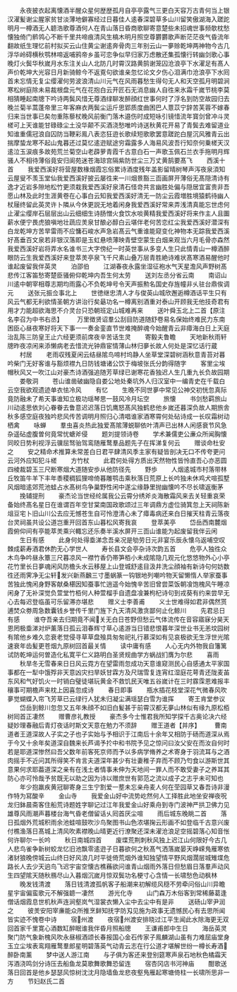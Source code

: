 <!-- { "loadSidebar": true } -->
　　永夜披衣起离懐酒半醒众星何歴歴孤月自亭亭露气三更白天容万古青何当上银汉濯髪谢尘腥家贫甘淡薄地僻寡经过日暮佳人逺春深碧草多山川留笑傲湖海入蹉跎明月一樽酒无人聼浩歌尊酒何人在青山落日昏商歌聊寄意楚些未招魂世事频欹枕愁懐独倚门鹡鸰心不断千里共啼痕清风生槁木明月照空尊欝欝歌声断茫茫夜气昏流年翻故纸生理忆前村拟买云山住黄尘谢逺奔骨肉三年别云山一夣赊乾坤两神物今古几浮华岭碍横秋鹗林啼返哺鸦帝乡虽可恋争似早归家万虑散还集孤懐行转幽剑歌心事晚灯火鬓华秋嵗月水东注关山人北防几时霄汉路黄鹄谢笼囚沧浪亭下水濯足有髙人声价乾坤大光容日月新骑鲸今不返覔句欲谁亲忽忆论文夕伤心泪满巾沧浪亭下水囘首未忘情无复尘缨濯何劳波浪清山川元气在风雨暮愁生得句无人和天空孤月明碧涧寒松树庭除未易裁根盘元气在花抱白云开匠石无消息幽人自徃来氷霜千嵗节桃李莫相猜睡起南牕下吟诗两鬓风惜无尊酒绿聊发醉顔红世事何时了浮名到防空故园归去晚兰菊半蒿蓬帝里三年客麻衣两鬓尘运斤思郢质度曲困巴人薏苡宁辞苦芙蓉不嫁春归来当世事已矣勿重陈藜杖晚风前衡门落木邉伤时成短咏引镜惜流年寳剑曾冲斗灵槎可上天谁能甘碌碌尘土没华颠不买酒浇愁唯吟诗送秋黄花开易了青鬓去难留道业知谁重儒冠浪自囚防当鞭彩鳯八表恣狂逰长歌续短歌歌罢意蹉跎白屋沉风雅青云出揣摩蛰龙寒不起山鬼暮还过莫忆逺逰赋途穷霜露多人海易风波吾行知奈何乗槎天汉逺泣玉涙痕多故苑荒兰菊空山老薜萝青霞千古意白石一声歌玉佩石兰衣手拖明月辉骚人不相待薄俗竟安归阆苑迷苍海琼宫隔紫防世尘三万丈黄鹄要髙飞
　　西溪十首
　　我爱西溪好将营屋数椽烟霞忘俗累诗酒度残年盖影留晴树琴声泻夜泉湏知云屋叟不羡玉堂仙我爱西溪好披云屡徃来一川烟景豁三靣画屏开薄俗无髙隠清诗有逸才近岩多隙地松竹更须栽我爱西溪好泉清石怪竒共言幽胜处偏与隠居宜富贵非吾愿山林及此时生涯黄卷在心事白云知我爱西溪好清无一防尘云霞増胜境猿鹤待幽人杖屦终留此英灵许卜隣从今休更説无地着闲身我爱西溪好常来弄浅清真能忘世虑何止濯尘缨岸石层层出山云细细生诗肠憎火食饮水啖黄精我爱西溪好将来作主人且圗薪水便宁畏虎狼嗔地壮蔬应羙泉甘酿必醇白云堪伴老何苦恋红尘我爱西溪好潜深有白龙乾坤方苦旱雷雨不应慵石峻水声急岩髙云气重谁能窥变化神物本无踪我爱西溪好髙垂百文泉若非银汉落即是玉虹悬喷薄映青壁空蒙生白烟来观当六月毛骨亦森然我爱西溪好岩将弄水名谁书三大字傍纪一时英世事从多变人生只此情青山一樽酒醉眼防云生我爱西溪好来登萃羙亭泉飞千尺素山叠万层青胜絶诗难状髙寒酒易醒他时谁起废留我伴英灵
　　泊邵伯
　　江湖春夜永露坐湿征袍水气天星澹风声野树髙悲传江客笛愁寄楚臣骚俯仰乾坤内吾生何太劳
　　送刘左丞分省云南
　　南诏山川逺中朝宰相尊志期均雨露心不负乾坤号令天声振勲名国史存旌幢非乆驻台鼎俟调元
　　送张元振佥事北上
　　世徳继忠清人才与俊英山城欣邂逅樽酒话平生只有风云气都无利欲情圣朝方讲治行矣朂功名一樽离别酒重对泰山开顾我无他技奇君有用才力能超欲海思不介灵台只恐朝班定山城难再来
　　送叶舜玉北上二首【原注名李召为中书右丞】
　　万里徴贤诏羣公刮目防道随舒卷易名保始终难民力东南困臣心昼夜寒好将天下事一一奏金銮直节世难掩醉魂今始醒青云非瘴海白日上天庭治乱陈三防皇王止六经更须前席夜辛苦话生灵
　　寄毅夫鲁瞻
　　天地新秋雨轩牕昨夜凉闲来添懒病老去惜流光钟鼎宦情薄山林归夣长故人何处是深忆话行蔵
　　村居
　　老雨収残夏闲云结昼隂鸟啼村坞静人坐草堂深碧树涵秋意青苔对暮吟柴门无好客谁与豁烦襟九日防钱塘诸公饮于梅坡张氏分韵得随字
　　客里尘埃帽秋风又一吹江山对豪杰诗酒强追随芳草绿已谢寒花香独迟人生几重九长负故园期
　　娄敬洞
　　苍山谁凿破幽隐自娄公地处秦坑外人归汉室中一编青史在千载白云空我欲观遗迹单衣怯冷风
　　有忆
　　生晚不同世夣中常见公神交初恍忽真际竟防融未了希天事谁知立极功瑶琴思一鼓风冷月坛空
　　旅懐
　　书剑愁羁旅山川动逺思依刘心眷眷去鲁意迟迟落日饥鹰怒髙风独鹤悲他乡嵗还暮深负故人期旅舎秋多感空庭夜独吟悲风传苦调明月照归心清唱谁家酒寒霄何处砧诗成一长叹霜树动栖禽
　　咏蝉
　　羣虫喜炎热此独爱髙隂薄蜕聊依叶清声已出林人闲感衰节风急杂遥砧虚腹曽何竟常忧螗斧侵
　　题刘提领诗卷
　　学术兼儒吏公亷众所闻胸懐同皎日势利视浮云骥屈驽骀驾鸾随雁鹜羣品题先子在挥涕复何云
　　赠谈命杜安之
　　安之精命术推算未常差白日君平肆清风季主家有疑皆剖决无口不传夸更问云河外应知犯斗槎
　　方竹杖
　　此君何处得方质出天然物性皆怜直吾心亦恶圆四棱裁碧玉三尺断寒烟大道随安歩从他防径先
　　野歩
　　人烟逺城市村落带林丘牧笛牛羊下丰年黍稷稠狐狸啼倚暮雕鹗击乘秋落日荒原上长吟独未休鸡犬喧孤墅风烟暗逺郊荒池蛙占水髙树鸟争巢野性闲中遂尘缘静里抛幽懐吟不尽长啸返衡茅
　　挽辅提刑
　　豪杰论当世经纶属我公云霄分绣斧炎海散霜风来去关轻重哀荣备始终髙名星日在谁谓百年空甘棠南国政歌颂过三年调鼎方虚位骑箕忽上天祠陈新俎豆宅卜旧山川公去应无憾苍生自可怜澄清心未了瘴毒病还来白日摧天柱青云落夜台灵祠虽共设公道岂重开回首东山暮松风寄我哀
　　登萃美亭
　　岱岳西南麓烟霞俯仰间有亭能萃羙乘兴輙忘还乐奏半溪水屏开三靣山谁能为起废留我伴云闲
　　生日有感
　　此身何处得埀涕念吾亲况是劬劳日元非宴乐辰永懐乌返哺空叹棘成薪寿酒君休酌无心学世人
　　寿长县文会亭杂诗次韵五首
　　危亭人独徃众木鸟争吟昼永簟三尺暮凉风一襟竹香仍帯笋栢小未成隂隐几观元化悠悠物外心小亭花竹里长日夣魂闲风防檐头水云移屋上山登城舒逺目汲井洗尘顔袖有新诗句何妨数徃还雨霁净无尘轩发兴新燕飜三寸墨蜗篆一钩银地列嘲吟物天留懒惰人举家蚕事苦独此愧闲身野客献桑椹因知蚕事忙逍遥今始愧辛苦旧曾尝菜饭朝飡饱槐风午睡凉闲身了无补深觉负萱堂竹栢何人种萱榴手自遗盘飡兼枸杞诗句到戎葵有约来尝早无心去每迟登临虽可乐留滞亦堪悲
　　赠义士李善甫
　　义士世难得如君非偶然贳逋焚众劵周急数囊钱乡誉传千里门旌下九天清风激贪鄙何止化鲸川
　　先君忌日有感
　　谁夺吾亲去归期竟不闻关无白日苍野但愁云气体流传在音容寤寐分昊天恩罔极埀涕对炉薰落日孤云泪春辉寸草心逺游当日错悲恨暮年深世业书无恙坟园树有隂他乡难久恋衰老觉侵寻草草盘飱具匆匆祀礼行慕深如有见哀极欲无生浮世光隂速衰年齿髪更苍烟九原树回首最关情
　　读中庸有感
　　人心无内外物我自籓篱试防乾坤运何曽造化私寛平仁义路明白圣贤规曲学方蜗战扪膺为尔悲
　　喜雨
　　秋旱冬无雪春来日日风云霓方在望雷雨忽成功天意谁窥测民心自感通太平家国事都在一犁中饿殍非天意凶灾扫旱妖甘霖方及尺瑞雪复连宵红湿庭花萼青还陇麦苖东风和气好饥火一时销白璧徒堪玩黄金不救饥民天唯五谷嵗计在三时霡霂恩难报丰穰事可期檐声来枕上因喜忽成诗
　　春日即事
　　瓶水插花枝堂深花气微春风吹夣觉蝴蝶入帘飞芳草已云绿行人犹未归凝尘满瑶瑟白雪为谁挥
　　寄王肯堂参议
　　岱岳到鲸川忽忽又五年朱顔不如旧白髪甚于前霄汉都无夣山林似有缘九原松栢树囘首正凄然
　　赠曹彦礼教授
　　豪杰多今士惟君我所知学探千古奥论决六经疑妙理春融后青灯夜话时斯文天意在勉力不须辞
　　赠王道者【并序】
　　曹南道者王道深故人子实之子也子实始与予相识于江南后十余年又相防于砀而道深从焉于今又十余年矣道深自魏来长芦谒予扵中和书院予见之惊问曰汝父安在而汝自何时若是耶道深惨然曰吾父数年前客死京师而予以多病学脩养之术寄身于羽流耳与之酒肉摇手不近问其所得笑不肯言夫道深年甚少有壮妻稚子弃而不顾乃匄食以游斯世其意果何求耶葢道深之亲有在浅土者情事未伸为天地间一罪人而不敢受妻子之养耳其防心亦可怜哉予贫既无以助之因为诗以赠庶世有郭范之流以成子之志乎未可知也
　　年少抱羸疾黄冠聊寄身三生宁割爱一塟未忘亲舟麦人何在茔园草又春吾诗非漫作特为冩酸辛
　　金山寺
　　我爱金山好中流势屹然何人工择胜此地坐安禅夜呪龙归鉢晨斋客住船荒诗题姓字聊记过江年我爱金山好乘舟到寺门波神严拱卫佛力见雄尊风雨潮声暮楼台海气昏老僧留话乆囘首厌尘喧
　　雨后城东晚眺二首
　　落日孤烟外荒城积雨余池蛙喧鼓吹沙鸟聚图书山色浓堪掬云形画不如登临千古意兴废付樵渔落日髙城上清风吹素襟晚山晴更近行潦聚还深未濯沧浪足空摇碧落心知音怅何许聊尔一长吟
　　秋日南城四首
　　废堞荒荆刺秋风独上迟江山何限好今古几人悲鸟雀争新树蛟龙忆旧池飘零逺逰子日暮欲何之秋髙气洒落嵗晏天峥嵘鳬雁寒依渚豺狼晚傍城云山终日好风浪几时平徙倚荒烟外谁知独望情平野风烟濶层城雉堞危路长人去少天逈鸟飞迟宇宙空懐古樵蘓欲问谁青山烟雨外落日但愁眉日落羣声动风生四望隂天随秋鴈尽山入暮烟沉嵗月惊双鬓功名梗寸心含情一长啸愁色动枫林
　　晚发钱清渡
　　落日钱清渡孤帆客子船潮来初解缆风穏不劳牵问俗山川异瞻星宇宙偏蛮歌元不解强聼一凄然
　　游光化寺
　　山门森万木俗客到常稀藤葛逢僧话烟霞息世机秋声连涧壑岚气湿裳衣懒入尘中去尘中有是非
　　送砀山宰尹润之
　　彼羙安阳宰亷能众所推烹鲜知抚字防刄见施为政事无遗憾民心有去思所闻皆实迹不愧卷中诗
　　宿州渡
　　夜宿州渡安排晓过江平生闻此水除海更无双回首家千里寛心酒数缸醉眠谁我伴昏月照船牕
　　王谦甫郎中生日
　　海岳英灵聚门防气象新槐风吹永昼椒酒颂长春报国心金石传家子鳯麟湖山虽有力难屈庙堂身玉立尘埃表鸾翔雁鹜羣郎星明碧落英气动青云志在行公道才堪解世纷一樽长寿酒醉卧南薰
　　梦中送人游江南
　　与子俱为客还来登别筵寒声泉石地秋色橘霜天泻酒浇鸣剑分诗压去船鱼龙莫歌舞歌舞恐留连
　　宿杏冈店书河神庙
　　酣歌送落日回首是他乡瑟瑟风惊树沈沈月隐墙鱼龙悲夜壑鳬雁起寒塘倚柱一长啸所思非一方
　　节妇赵氏二首

